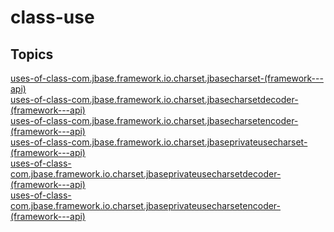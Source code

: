 # class-use

## Topics

[uses-of-class-com.jbase.framework.io.charset.jbasecharset-(framework---api)](./uses-of-class-com.jbase.framework.io.charset.jbasecharset-(framework---api))  
[uses-of-class-com.jbase.framework.io.charset.jbasecharsetdecoder-(framework---api)](./uses-of-class-com.jbase.framework.io.charset.jbasecharsetdecoder-(framework---api))  
[uses-of-class-com.jbase.framework.io.charset.jbasecharsetencoder-(framework---api)](./uses-of-class-com.jbase.framework.io.charset.jbasecharsetencoder-(framework---api))  
[uses-of-class-com.jbase.framework.io.charset.jbaseprivateusecharset-(framework---api)](./uses-of-class-com.jbase.framework.io.charset.jbaseprivateusecharset-(framework---api))  
[uses-of-class-com.jbase.framework.io.charset.jbaseprivateusecharsetdecoder-(framework---api)](./uses-of-class-com.jbase.framework.io.charset.jbaseprivateusecharsetdecoder-(framework---api))  
[uses-of-class-com.jbase.framework.io.charset.jbaseprivateusecharsetencoder-(framework---api)](./uses-of-class-com.jbase.framework.io.charset.jbaseprivateusecharsetencoder-(framework---api))  

